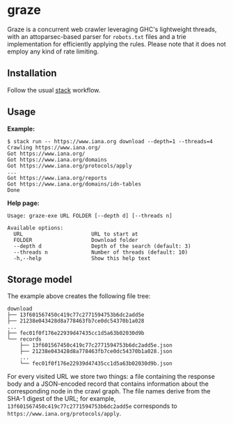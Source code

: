 # graze

Graze is a concurrent web crawler leveraging GHC's lightweight threads,
with an attoparsec-based parser for `robots.txt` files and a trie implementation
for efficiently applying the rules. Please note that it does not employ any kind
of rate limiting.


## Installation

Follow the usual [stack](https://www.haskellstack.org) workflow.


## Usage

**Example:**

```
$ stack run -- https://www.iana.org download --depth=1 --threads=4
Crawling https://www.iana.org/
Got https://www.iana.org/
Got https://www.iana.org/domains
Got https://www.iana.org/protocols/apply
...
Got https://www.iana.org/reports
Got https://www.iana.org/domains/idn-tables
Done
```

**Help page:**

```
Usage: graze-exe URL FOLDER [--depth d] [--threads n]

Available options:
  URL                      URL to start at
  FOLDER                   Download folder
  --depth d                Depth of the search (default: 3)
  --threads n              Number of threads (default: 10)
  -h,--help                Show this help text
```

## Storage model

The example above creates the following file tree:

```
download
├── 13f601567450c419c77c2771594753b6dc2add5e
├── 21238e043428d8a778463fb7ce0dc54370b1a028
...
├── fec01f0f176e22939d47435cc1d5a63b02030d9b
└── records
    ├── 13f601567450c419c77c2771594753b6dc2add5e.json
    ├── 21238e043428d8a778463fb7ce0dc54370b1a028.json
    ...
    └── fec01f0f176e22939d47435cc1d5a63b02030d9b.json
```

For every visited URL we store two things: a file containing the response body
and a JSON-encoded record that contains information about the corresponding node
in the crawl graph. The file names derive from the SHA-1 digest of the URL; for
example, `13f601567450c419c77c2771594753b6dc2add5e` corresponds to
`https://www.iana.org/protocols/apply`.
